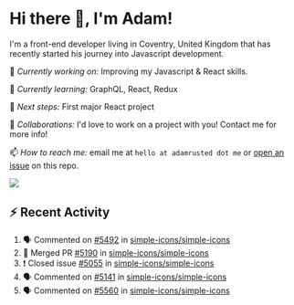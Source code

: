 # Hi there 👋, I'm Adam!

I'm a front-end developer living in Coventry, United Kingdom that has recently started his journey into Javascript development.

🔨 *Currently working on:* Improving my Javascript & React skills.

🌱 *Currently learning:* GraphQL, React, Redux

🎯 *Next steps:* First major React project

🤝 *Collaborations:* I'd love to work on a project with you! Contact me for more info!

📫 *How to reach me:* email me at `hello at adamrusted dot me` or [open an issue](https://github.com/adamrusted/adamrusted/issues/new) on this repo.

<a href="https://www.buymeacoffee.com/adamrusted" target="_blank"><img src="https://img.shields.io/static/v1?label=Buy%20Me%20A%20Coffee&message=adamrusted&color=FFDD00&logo=buy-me-a-coffee&logoColor=white"/></a>

## :zap: Recent Activity
<!--START_SECTION:activity-->
1. 🗣 Commented on [#5492](https://github.com/simple-icons/simple-icons/issues/5492) in [simple-icons/simple-icons](https://github.com/simple-icons/simple-icons)
2. 🎉 Merged PR [#5190](https://github.com/simple-icons/simple-icons/pull/5190) in [simple-icons/simple-icons](https://github.com/simple-icons/simple-icons)
3. ❗️ Closed issue [#5055](https://github.com/simple-icons/simple-icons/issues/5055) in [simple-icons/simple-icons](https://github.com/simple-icons/simple-icons)
4. 🗣 Commented on [#5141](https://github.com/simple-icons/simple-icons/issues/5141) in [simple-icons/simple-icons](https://github.com/simple-icons/simple-icons)
5. 🗣 Commented on [#5560](https://github.com/simple-icons/simple-icons/issues/5560) in [simple-icons/simple-icons](https://github.com/simple-icons/simple-icons)
<!--END_SECTION:activity-->
